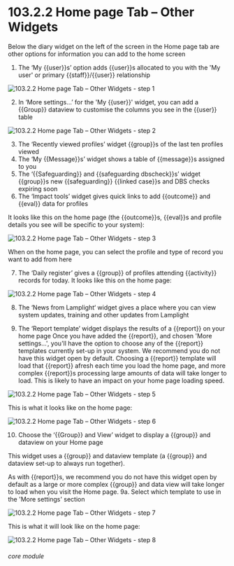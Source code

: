 # 103.2.2 Home page Tab – Other Widgets

Below the diary widget on the left of the screen in the Home page tab are other options for information you can add to the home screen

1. The ‘My {{user}}s’ option adds {{user}}s allocated to you with the &#039;My user&#039; or primary {{staff}}/{{user}} relationship

![103.2.2 Home page Tab – Other Widgets - step 1](103.2.2_Home_page_Tab_–_Other_Widgets_im_1.png)

2. In ‘More settings…’ for the &#039;My {{user}}&#039; widget, you can add a {{Group}} dataview to customise the columns you see in the {{user}} table

![103.2.2 Home page Tab – Other Widgets - step 2](103.2.2_Home_page_Tab_–_Other_Widgets_im_2.png)

3. The ‘Recently viewed profiles’ widget {{group}}s of the last ten profiles viewed
4. The ‘My {{Message}}s’ widget shows a table of {{message}}s assigned to you
5. The ‘{{Safeguarding}} and {{safeguarding dbscheck}}s’ widget {{group}}s new {{safeguarding}} {{linked case}}s and DBS checks expiring soon
6. The ‘Impact tools’ widget gives quick links to add {{outcome}} and {{eval}} data for profiles

It looks like this on the home page (the {{outcome}}s, {{eval}}s and profile details you see will be specific to your system):

![103.2.2 Home page Tab – Other Widgets - step 3](103.2.2_Home_page_Tab_–_Other_Widgets_im_3.png)

When on the home page, you can select the profile and type of record you want to add from here

7. The ‘Daily register’ gives a {{group}} of profiles attending {{activity}} records for today. It looks like this on the home page:

![103.2.2 Home page Tab – Other Widgets - step 4](103.2.2_Home_page_Tab_–_Other_Widgets_im_4.png)

8. The ‘News from Lamplight‘ widget gives a place where you can view system updates, training and other updates from Lamplight

9. The ‘Report template’ widget displays the results of a {{report}} on your home page
Once you have added the {{report}}, and chosen &#039;More settings...&#039;, you&#039;ll have the option to choose any of the {{report}} templates currently set-up in your system.
We recommend you do not have this widget open by default. Choosing a {{report}} template will load that {{report}} afresh each time you load the home page, and more complex {{report}}s processing large amounts of data will take longer to load. This is likely to have an impact on your home page loading speed.

![103.2.2 Home page Tab – Other Widgets - step 5](103.2.2_Home_page_Tab_–_Other_Widgets_im_5.png)

This is what it looks like on the home page:

![103.2.2 Home page Tab – Other Widgets - step 6](103.2.2_Home_page_Tab_–_Other_Widgets_im_6.png)

10. Choose the ‘{{Group}} and View’ widget to display a {{group}} and dataview on your Home page

This widget uses a {{group}} and dataview template (a {{group}} and dataview set-up to always run together).

As with {{report}}s, we recommend you do not have this widget open by default as a large or more complex {{group}} and data view will take longer to load when you visit the Home page.
9a. Select which template to use in the &#039;More settings&#039; section

![103.2.2 Home page Tab – Other Widgets - step 7](103.2.2_Home_page_Tab_–_Other_Widgets_im_7.png)

This is what it will look like on the home page:

![103.2.2 Home page Tab – Other Widgets - step 8](103.2.2_Home_page_Tab_–_Other_Widgets_im_8.png)


###### core module

